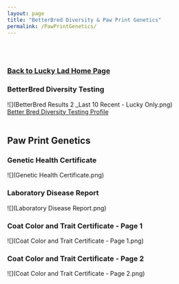 ```yaml
---
layout: page
title: "BetterBred Diversity & Paw Print Genetics"
permalink: /PawPrintGenetics/
---
```

<br />
<br />
<h3>
<a href="https://ryancaseymba.github.io/LuckyLad/">Back to Lucky Lad Home Page</a>
</h3>

### BetterBred Diversity Testing
![](BetterBred Results 2 _Last 10 Recent - Lucky Only.png)
<br />
<a href="https://www.betterbred.com/profile/?link=12014" target="_blank">Better Bred Diversity Testing Profile</a>
<br />
<br />
## Paw Print Genetics

### Genetic Health Certificate
![](Genetic Health Certificate.png)

### Laboratory Disease Report
![](Laboratory Disease Report.png)

### Coat Color and Trait Certificate - Page 1
![](Coat Color and Trait Certificate - Page 1.png)

### Coat Color and Trait Certificate - Page 2
![](Coat Color and Trait Certificate - Page 2.png)
